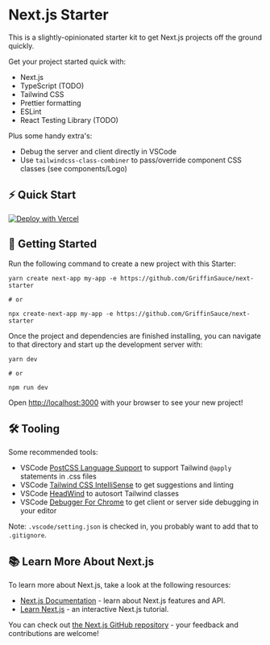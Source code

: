 # Next.js Starter

This is a slightly-opinionated starter kit to get Next.js projects off the ground quickly.

Get your project started quick with:

- Next.js
- TypeScript (TODO)
- Tailwind CSS
- Prettier formatting
- ESLint
- React Testing Library (TODO)

Plus some handy extra's:

- Debug the server and client directly in VSCode
- Use `tailwindcss-class-combiner` to pass/override component CSS classes (see components/Logo)

## ⚡️ Quick Start

[![Deploy with Vercel](https://vercel.com/button)](https://vercel.com/new/project?template=https://github.com/GriffinSauce/next-starter)

## 🚀 Getting Started

Run the following command to create a new project with this Starter:

```
yarn create next-app my-app -e https://github.com/GriffinSauce/next-starter

# or

npx create-next-app my-app -e https://github.com/GriffinSauce/next-starter
```

Once the project and dependencies are finished installing, you can navigate to that directory and start up the development server with:

```
yarn dev

# or

npm run dev
```

Open [http://localhost:3000](http://localhost:3000) with your browser to see your new project!

## 🛠️ Tooling

Some recommended tools:

- VSCode [PostCSS Language Support](https://marketplace.visualstudio.com/items?itemName=csstools.postcss) to support Tailwind `@apply` statements in .css files
- VSCode [Tailwind CSS IntelliSense](https://marketplace.visualstudio.com/items?itemName=bradlc.vscode-tailwindcss) to get suggestions and linting
- VSCode [HeadWind](https://marketplace.visualstudio.com/items?itemName=heybourn.headwind) to autosort Tailwind classes
- VSCode [Debugger For Chrome](https://marketplace.visualstudio.com/items?itemName=msjsdiag.debugger-for-chrome) to get client or server side debugging in your editor

Note: `.vscode/setting.json` is checked in, you probably want to add that to `.gitignore`.

## 📚 Learn More About Next.js

To learn more about Next.js, take a look at the following resources:

- [Next.js Documentation](https://nextjs.org/docs) - learn about Next.js features and API.
- [Learn Next.js](https://nextjs.org/learn) - an interactive Next.js tutorial.

You can check out [the Next.js GitHub repository](https://github.com/vercel/next.js/) - your feedback and contributions are welcome!
